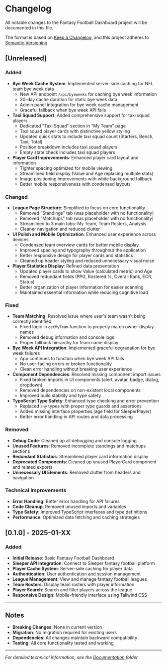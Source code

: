 # Changelog

All notable changes to the Fantasy Football Dashboard project will be documented in this file.

The format is based on [Keep a Changelog](https://keepachangelog.com/en/1.0.0/),
and this project adheres to [Semantic Versioning](https://semver.org/spec/v2.0.0.html).

## [Unreleased]

### Added
- **Bye Week Cache System**: Implemented server-side caching for NFL team bye week data
  - New API endpoint `/api/byeweeks` for caching bye week information
  - 30-day cache duration for static bye week data
  - Admin panel integration for bye week cache management
  - Graceful fallback when bye week API fails
- **Taxi Squad Support**: Added comprehensive support for taxi squad players
  - Dedicated "Taxi Squad" section in "My Team" page
  - Taxi squad player cards with distinctive yellow styling
  - Updated quick stats to include taxi squad count (Starters, Bench, Taxi, Total)
  - Position breakdown includes taxi squad players
  - Empty state check includes taxi squad players
- **Player Card Improvements**: Enhanced player card layout and information
  - Tighter spacing optimized for mobile viewing
  - Streamlined field display (Value and Age replacing multiple stats)
  - Image positioning improvements with white background fallback
  - Better mobile responsiveness with condensed layouts

### Changed
- **League Page Structure**: Simplified to focus on core functionality
  - Removed "Standings" tab (was placeholder with no functionality)
  - Removed "Matchups" tab (was placeholder with no functionality)
  - Streamlined to 3 main tabs: My Team, Team Rosters, Analysis
  - Cleaner navigation and reduced clutter
- **UI Polish and Mobile Optimization**: Enhanced user experience across devices
  - Condensed team overview cards for better mobile display
  - Improved spacing and typography throughout the application
  - Better responsive design for player cards and statistics
  - Cleaned up header styling and reduced unnecessary visual noise
- **Player Statistics Display**: Refined data presentation
  - Updated player cards to show Value (calculated metric) and Age
  - Removed redundant fields (PPG, Rostered %, Overall Rank, ECR, Status)
  - Better organization of player information for easier scanning
  - Maintained essential information while reducing cognitive load

### Fixed
- **Team Matching**: Resolved issue where user's team wasn't being correctly identified
  - Fixed logic in `getMyTeam` function to properly match owner display names
  - Removed debug information and console logs
  - Proper fallback hierarchy for team name display
- **Bye Week API Integration**: Implemented graceful degradation for bye week failures
  - App continues to function when bye week API fails
  - No user-facing errors or broken functionality
  - Clean error handling without breaking user experience
- **Component Dependencies**: Resolved missing component import issues
  - Fixed broken imports in UI components (alert, avatar, badge, dialog, dropdown)
  - Removed dependencies on non-existent local components
  - Improved build stability and type safety
- **TypeScript Type Safety**: Enhanced type checking and error prevention
  - Replaced `any` types with proper type guards and assertions
  - Added missing interface properties (age field for SleeperPlayer)
  - Better error handling in API routes and data processing

### Removed
- **Debug Code**: Cleaned up all debugging and console logging
- **Unused Features**: Removed incomplete standings and matchups sections
- **Redundant Statistics**: Streamlined player card information display
- **Deprecated Components**: Cleaned up unused PlayerCard component and related exports
- **Unnecessary UI Elements**: Removed clutter from headers and navigation

### Technical Improvements
- **Error Handling**: Better error handling for API failures
- **Code Cleanup**: Removed unused imports and variables
- **Type Safety**: Improved TypeScript interfaces and type definitions
- **Performance**: Optimized data fetching and caching strategies

## [0.1.0] - 2025-01-XX

### Added
- **Initial Release**: Basic Fantasy Football Dashboard
- **Sleeper API Integration**: Connect to Sleeper fantasy football platform
- **Player Cache System**: Server-side caching for player data
- **Authentication**: User authentication and session management
- **League Management**: View and manage fantasy football leagues
- **Team Rosters**: Display team rosters with player information
- **Player Search**: Search and filter players across the league
- **Responsive Design**: Mobile-friendly interface using Tailwind CSS

---

## Notes

- **Breaking Changes**: None in current version
- **Migration**: No migration required for existing users
- **Dependencies**: All changes maintain backward compatibility
- **Testing**: All core functionality tested and working

---

*For detailed technical information, see the [Documentation](./docs/) folder.*
